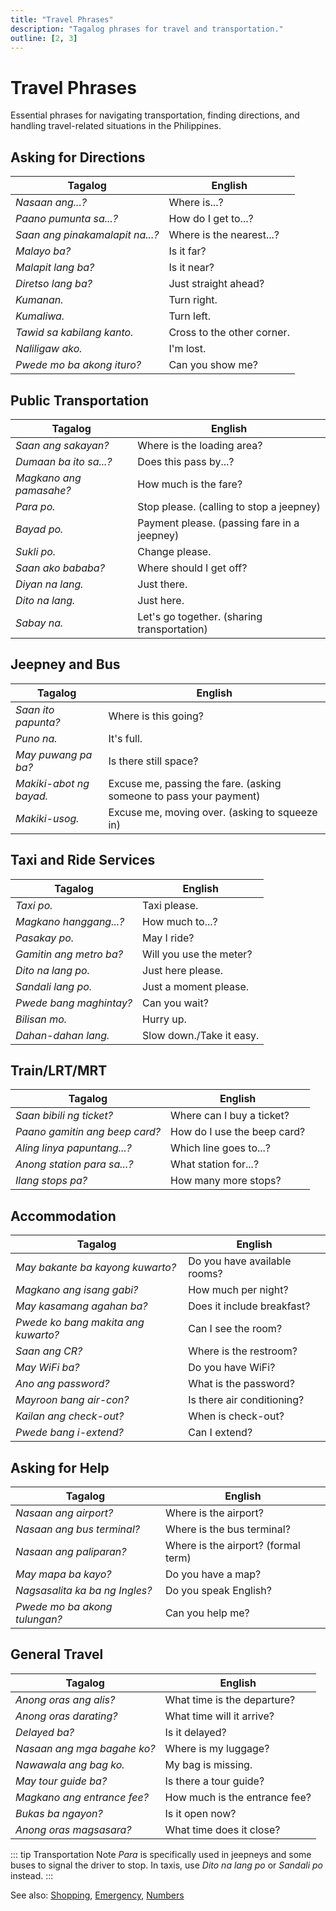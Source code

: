 ```yaml
---
title: "Travel Phrases"
description: "Tagalog phrases for travel and transportation."
outline: [2, 3]
---
```


# Travel Phrases

Essential phrases for navigating transportation, finding directions, and handling travel-related situations in the Philippines.

## Asking for Directions

| Tagalog | English |
| ------- | ------- |
| *Nasaan ang...?* | Where is...? |
| *Paano pumunta sa...?* | How do I get to...? |
| *Saan ang pinakamalapit na...?* | Where is the nearest...? |
| *Malayo ba?* | Is it far? |
| *Malapit lang ba?* | Is it near? |
| *Diretso lang ba?* | Just straight ahead? |
| *Kumanan.* | Turn right. |
| *Kumaliwa.* | Turn left. |
| *Tawid sa kabilang kanto.* | Cross to the other corner. |
| *Naliligaw ako.* | I'm lost. |
| *Pwede mo ba akong ituro?* | Can you show me? |

## Public Transportation

| Tagalog | English |
| ------- | ------- |
| *Saan ang sakayan?* | Where is the loading area? |
| *Dumaan ba ito sa...?* | Does this pass by...? |
| *Magkano ang pamasahe?* | How much is the fare? |
| *Para po.* | Stop please. (calling to stop a jeepney) |
| *Bayad po.* | Payment please. (passing fare in a jeepney) |
| *Sukli po.* | Change please. |
| *Saan ako bababa?* | Where should I get off? |
| *Diyan na lang.* | Just there. |
| *Dito na lang.* | Just here. |
| *Sabay na.* | Let's go together. (sharing transportation) |

## Jeepney and Bus

| Tagalog | English |
| ------- | ------- |
| *Saan ito papunta?* | Where is this going? |
| *Puno na.* | It's full. |
| *May puwang pa ba?* | Is there still space? |
| *Makiki-abot ng bayad.* | Excuse me, passing the fare. (asking someone to pass your payment) |
| *Makiki-usog.* | Excuse me, moving over. (asking to squeeze in) |

## Taxi and Ride Services

| Tagalog | English |
| ------- | ------- |
| *Taxi po.* | Taxi please. |
| *Magkano hanggang...?* | How much to...? |
| *Pasakay po.* | May I ride? |
| *Gamitin ang metro ba?* | Will you use the meter? |
| *Dito na lang po.* | Just here please. |
| *Sandali lang po.* | Just a moment please. |
| *Pwede bang maghintay?* | Can you wait? |
| *Bilisan mo.* | Hurry up. |
| *Dahan-dahan lang.* | Slow down./Take it easy. |

## Train/LRT/MRT

| Tagalog | English |
| ------- | ------- |
| *Saan bibili ng ticket?* | Where can I buy a ticket? |
| *Paano gamitin ang beep card?* | How do I use the beep card? |
| *Aling linya papuntang...?* | Which line goes to...? |
| *Anong station para sa...?* | What station for...? |
| *Ilang stops pa?* | How many more stops? |

## Accommodation

| Tagalog | English |
| ------- | ------- |
| *May bakante ba kayong kuwarto?* | Do you have available rooms? |
| *Magkano ang isang gabi?* | How much per night? |
| *May kasamang agahan ba?* | Does it include breakfast? |
| *Pwede ko bang makita ang kuwarto?* | Can I see the room? |
| *Saan ang CR?* | Where is the restroom? |
| *May WiFi ba?* | Do you have WiFi? |
| *Ano ang password?* | What is the password? |
| *Mayroon bang air-con?* | Is there air conditioning? |
| *Kailan ang check-out?* | When is check-out? |
| *Pwede bang i-extend?* | Can I extend? |

## Asking for Help

| Tagalog | English |
| ------- | ------- |
| *Nasaan ang airport?* | Where is the airport? |
| *Nasaan ang bus terminal?* | Where is the bus terminal? |
| *Nasaan ang paliparan?* | Where is the airport? (formal term) |
| *May mapa ba kayo?* | Do you have a map? |
| *Nagsasalita ka ba ng Ingles?* | Do you speak English? |
| *Pwede mo ba akong tulungan?* | Can you help me? |

## General Travel

| Tagalog | English |
| ------- | ------- |
| *Anong oras ang alis?* | What time is the departure? |
| *Anong oras darating?* | What time will it arrive? |
| *Delayed ba?* | Is it delayed? |
| *Nasaan ang mga bagahe ko?* | Where is my luggage? |
| *Nawawala ang bag ko.* | My bag is missing. |
| *May tour guide ba?* | Is there a tour guide? |
| *Magkano ang entrance fee?* | How much is the entrance fee? |
| *Bukas ba ngayon?* | Is it open now? |
| *Anong oras magsasara?* | What time does it close? |

::: tip Transportation Note
*Para* is specifically used in jeepneys and some buses to signal the driver to stop. In taxis, use *Dito na lang po* or *Sandali po* instead.
:::

See also: [Shopping](./shopping.md), [Emergency](./emergency.md), [Numbers](../guide/numbers.md)
